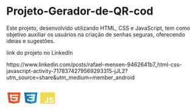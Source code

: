 # Projeto-Gerador-de-QR-cod 
<p> Este projeto, desenvolvido utilizando HTML, CSS e JavaScript, tem como objetivo auxiliar os usuários na criação de senhas seguras, oferecendo ideias e sugestões. </p>

<p> link do projeto no LinkedIn </p>
<p> https://www.linkedin.com/posts/rafael-mensen-9462641b7_html-css-javascript-activity-7178374279569293315-jJL2?utm_source=share&utm_medium=member_android </p>

<div style="display: inline_block"><br>
  <img align="center" alt="Rafa-HTML" height="30" width="40" src="https://raw.githubusercontent.com/devicons/devicon/master/icons/html5/html5-original.svg">
  <img align="center" alt="Rafa-CSS" height="30" width="40" src="https://raw.githubusercontent.com/devicons/devicon/master/icons/css3/css3-original.svg">
  <img align="center" alt="Rafa-Js" height="30" width="40" src="https://raw.githubusercontent.com/devicons/devicon/master/icons/javascript/javascript-plain.svg">
</div>
  
